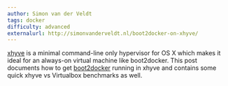 ```yaml
---
author: Simon van der Veldt
tags: docker
difficulty: advanced
externalurl: http://simonvanderveldt.nl/boot2docker-on-xhyve/
---
```

[xhyve](https://github.com/mist64/xhyve) is a minimal command-line only hypervisor for OS X which makes it ideal for an always-on virtual machine like boot2docker.
This post documents how to get [boot2docker](http://boot2docker.io) running in xhyve and contains some quick xhyve vs Virtualbox benchmarks as well.
